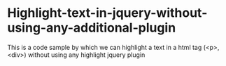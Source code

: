 # Highlight-text-in-jquery-without-using-any-additional-plugin
This is a code sample by which we can highlight a text in a html tag (&lt;p>, &lt;div>) without using any highlight jquery plugin
